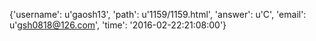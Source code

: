 {'username': u'gaosh13', 'path': u'1159/1159.html', 'answer': u'C', 'email': u'gsh0818@126.com', 'time': '2016-02-22:21:08:00'}